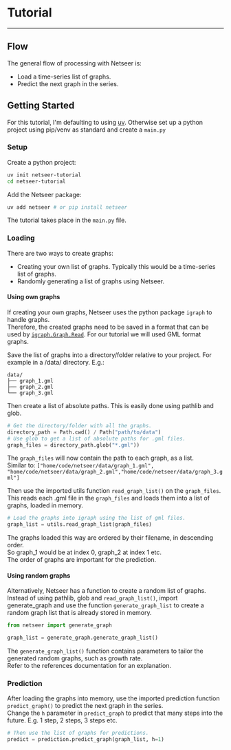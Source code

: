 # Tutorial

---

## **Flow**

The general flow of processing with Netseer is:

- Load a time-series list of graphs.
- Predict the next graph in the series.

## **Getting Started**

For this tutorial, I'm defaulting to using [uv](https://docs.astral.sh/uv/getting-started/installation/).
Otherwise set up a python project using pip/venv as standard and create a `main.py`

### **Setup**

Create a python project:

``` bash
uv init netseer-tutorial
cd netseer-tutorial
```

Add the Netseer package:

``` Python
uv add netseer # or pip install netseer
```

The tutorial takes place in the `main.py` file.

### **Loading**

There are two ways to create graphs:

- Creating your own list of graphs. Typically this would be a time-series list of graphs.
- Randomly generating a list of graphs using Netseer.

#### Using own graphs

If creating your own graphs, Netseer uses the python package `igraph` to handle graphs.  
Therefore, the created graphs need to be saved in a format that can be used by [`igraph.Graph.Read`](https://python.igraph.org/en/main/api/igraph.Graph.html#Read). For our tutorial we will used GML format graphs.

Save the list of graphs into a directory/folder relative to your project. For example in a /data/ directory.
E.g.:

``` ASCII
data/
├── graph_1.gml
├── graph_2.gml
└── graph_3.gml
```

Then create a list of absolute paths. This is easily done using pathlib and glob.

``` Python
# Get the directory/folder with all the graphs.
directory_path = Path.cwd() / Path("path/to/data")
# Use glob to get a list of absolute paths for .gml files.
graph_files = directory_path.glob("*.gml"))
```

The `graph_files` will now contain the path to each graph, as a list.  
Similar to: `["home/code/netseer/data/graph_1.gml", "home/code/netseer/data/graph_2.gml","home/code/netseer/data/graph_3.gml"]`

Then use the imported utils function `read_graph_list()` on the `graph_files`.  
This reads each .gml file in the `graph_files` and loads them into a list of graphs, loaded in memory.

``` Python
# Load the graphs into igraph using the list of gml files.
graph_list = utils.read_graph_list(graph_files)
```

The graphs loaded this way are ordered by their filename, in descending order.  
So graph_1 would be at index 0, graph_2 at index 1 etc.  
The order of graphs are important for the prediction.

#### Using random graphs

Alternatively, Netseer has a function to create a random list of graphs.  
Instead of using pathlib, glob and `read_graph_list()`, import generate_graph and use the function `generate_graph_list` to create a random graph list that is already stored in memory.

``` Python
from netseer import generate_graph

graph_list = generate_graph.generate_graph_list()
```

The `generate_graph_list()` function contains parameters to tailor the generated random graphs, such as growth rate.  
Refer to the references documentation for an explanation.

### **Prediction**

After loading the graphs into memory, use the imported prediction function `predict_graph()` to predict the next graph in the series.  
Change the `h` parameter in `predict_graph` to predict that many steps into the future. E.g. 1 step, 2 steps, 3 steps etc.

``` Python
# Then use the list of graphs for predictions.
predict = prediction.predict_graph(graph_list, h=1)
```
